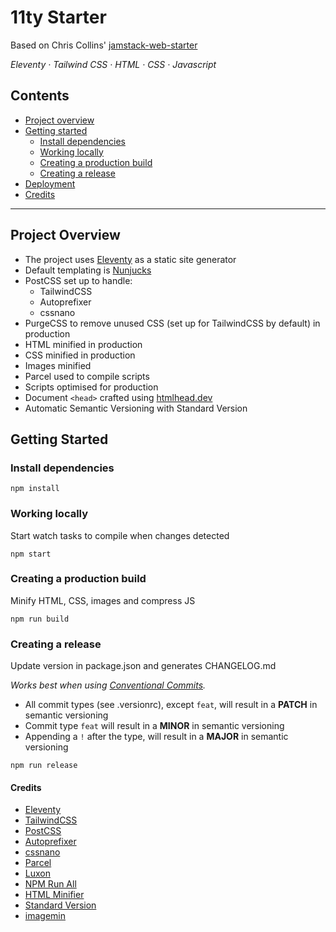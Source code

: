 # 11ty Starter

Based on Chris Collins' [jamstack-web-starter
](https://github.com/scottishstoater/jamstack-web-starter)

<em>Eleventy · Tailwind CSS · HTML · CSS · Javascript</em>

## Contents

- [Project overview](#project-overview)
- [Getting started](#getting-started)
  - [Install dependencies](#install-dependencies)
  - [Working locally](#working-locally)
  - [Creating a production build](#creating-a-production-build)
  - [Creating a release](#creating-a-release)
- [Deployment](#deployment)
- [Credits](#credits)

---

## Project Overview

- The project uses [Eleventy](https://11ty.io) as a static site generator
- Default templating is [Nunjucks](https://mozilla.github.io/nunjucks/)
- PostCSS set up to handle:
  - TailwindCSS
  - Autoprefixer
  - cssnano
- PurgeCSS to remove unused CSS (set up for TailwindCSS by default) in production
- HTML minified in production
- CSS minified in production
- Images minified
- Parcel used to compile scripts
- Scripts optimised for production
- Document `<head>` crafted using [htmlhead.dev](https://htmlhead.dev)
- Automatic Semantic Versioning with Standard Version

## Getting Started

### Install dependencies

```
npm install
```

### Working locally

Start watch tasks to compile when changes detected

```
npm start
```

### Creating a production build

Minify HTML, CSS, images and compress JS

```
npm run build
```

### Creating a release

Update version in package.json and generates CHANGELOG.md

_Works best when using [Conventional Commits](https://www.conventionalcommits.org/en/v1.0.0/)._

- All commit types (see .versionrc), except `feat`, will result in a **PATCH** in semantic versioning
- Commit type `feat` will result in a **MINOR** in semantic versioning
- Appending a `!` after the type, will result in a **MAJOR** in semantic versioning

```
npm run release
```

#### Credits

- [Eleventy](https://11ty.io)
- [TailwindCSS](https://tailwindcss.com/)
- [PostCSS](https://github.com/postcss)
- [Autoprefixer](https://github.com/postcss/autoprefixer)
- [cssnano](https://github.com/cssnano/cssnano)
- [Parcel](https://github.com/parcel-bundler/parcel)
- [Luxon](https://moment.github.io/luxon/)
- [NPM Run All](https://www.npmjs.com/package/npm-run-all)
- [HTML Minifier](https://www.npmjs.com/package/html-minifier)
- [Standard Version](https://github.com/conventional-changelog/standard-version)
- [imagemin](https://github.com/imagemin/imagemin-cli)

